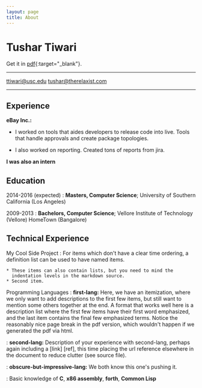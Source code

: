 ```yaml
---
layout: page
title: About
---
```


Tushar Tiwari
============
Get it in [pdf](https://www.dropbox.com/s/no356msxime6e5k/Resume_Short.pdf?dl=0&raw=1){:target="_blank"}.
-------------------     ----------------------------
[ttiwari@usc.edu](mailto:ttiwari@usc.edu)                       [tushar@therelaxist.com](mailto:tushar@therelaxist.com)
-------------------     ----------------------------

Experience
----------

**eBay Inc.:**

* I worked on tools that aides developers to release code into live. Tools that handle approvals and create package topologies.

* I also worked on reporting. Created tons of reports from jira.

**I was also an intern**

Education
---------

2014-2016 (expected)
:   **Masters, Computer Science**; University of Southern California (Los Angeles)

2009-2013
:   **Bachelors, Computer Science**; Vellore Institute of Technology (Vellore)
    HomeTown (Bangalore)

Technical Experience
--------------------

My Cool Side Project
:   For items which don't have a clear time ordering, a definition
    list can be used to have named items.

    * These items can also contain lists, but you need to mind the
      indentation levels in the markdown source.
    * Second item.

Programming Languages
:   **first-lang:** Here, we have an itemization, where we only want
    to add descriptions to the first few items, but still want to
    mention some others together at the end. A format that works well
    here is a description list where the first few items have their
    first word emphasized, and the last item contains the final few
    emphasized terms. Notice the reasonably nice page break in the pdf
    version, which wouldn't happen if we generated the pdf via html.

:   **second-lang:** Description of your experience with second-lang,
    perhaps again including a [link] [ref], this time placing the url
    reference elsewhere in the document to reduce clutter (see source
    file).

:   **obscure-but-impressive-lang:** We both know this one's pushing
    it.

:   Basic knowledge of **C**, **x86 assembly**, **forth**, **Common Lisp**
